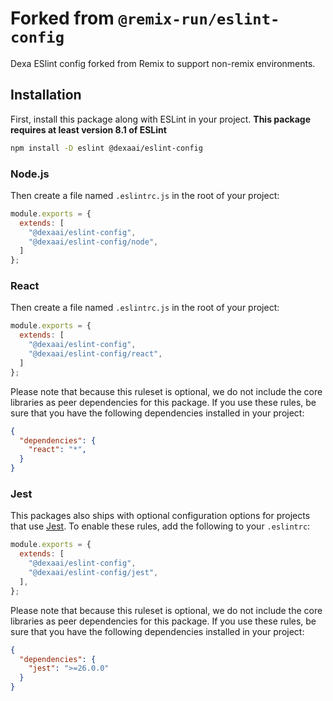# Forked from `@remix-run/eslint-config`

Dexa ESlint config forked from Remix to support non-remix environments.

## Installation

First, install this package along with ESLint in your project. **This package requires at least version 8.1 of ESLint**

```sh
npm install -D eslint @dexaai/eslint-config
```

### Node.js

Then create a file named `.eslintrc.js` in the root of your project:

```js filename=.eslintrc.js
module.exports = {
  extends: [
    "@dexaai/eslint-config",
    "@dexaai/eslint-config/node",
  ]
};
```

### React

Then create a file named `.eslintrc.js` in the root of your project:

```js filename=.eslintrc.js
module.exports = {
  extends: [
    "@dexaai/eslint-config",
    "@dexaai/eslint-config/react",
  ]
};
```

Please note that because this ruleset is optional, we do not include the core libraries as peer dependencies for this package. If you use these rules, be sure that you have the following dependencies installed in your project:

```json filename=package.json
{
  "dependencies": {
    "react": "*",
  }
}
```

### Jest

This packages also ships with optional configuration options for projects that use [Jest](https://jestjs.io/). To enable these rules, add the following to your `.eslintrc`:

```js filename=.eslintrc.js
module.exports = {
  extends: [
    "@dexaai/eslint-config",
    "@dexaai/eslint-config/jest",
  ],
};
```

Please note that because this ruleset is optional, we do not include the core libraries as peer dependencies for this package. If you use these rules, be sure that you have the following dependencies installed in your project:

```json filename=package.json
{
  "dependencies": {
    "jest": ">=26.0.0"
  }
}
```
